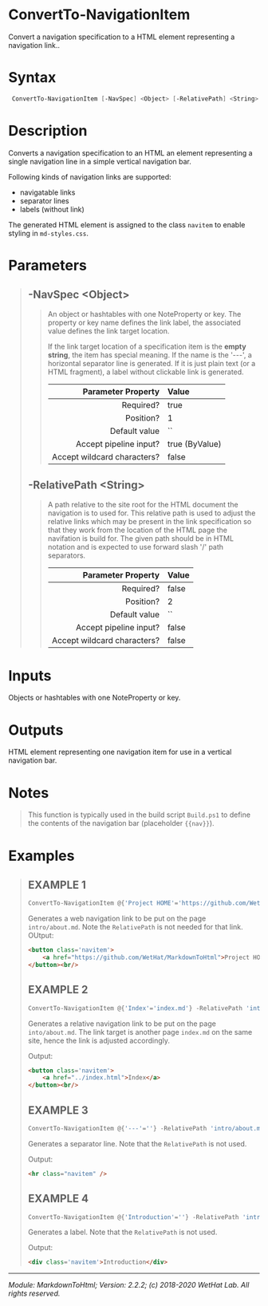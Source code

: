 ﻿# ConvertTo-NavigationItem

Convert a navigation specification to a HTML element representing a navigation
link..

# Syntax
```PowerShell
 ConvertTo-NavigationItem [-NavSpec] <Object> [-RelativePath] <String>  [<CommonParameters>] 
```


# Description


Converts a navigation specification to an HTML an element representing a single
navigation line in a simple vertical navigation bar.

Following kinds of navigation links are supported:
* navigatable links
* separator lines
* labels (without link)

The generated HTML element is assigned to the class `navitem` to enable
styling in `md-styles.css`.





# Parameters

<blockquote>



## -NavSpec \<Object\>

<blockquote>

An object or hashtables with one NoteProperty or key. The property or key name
defines the link label, the associated value defines the link target location.

If the link target location of a specification item is the **empty string**, the
item has special meaning. If the name is the '---', a horizontal separator line
is generated. If it is just plain text (or a HTML fragment), a label without
clickable link is generated.

Parameter Property         | Value
--------------------------:|:----------
Required?                  | true
Position?                  | 1
Default value              | ``
Accept pipeline input?     | true (ByValue)
Accept wildcard characters?| false

</blockquote>
 

## -RelativePath \<String\>

<blockquote>

A path relative to the site root for the HTML document the navigation is to used
for. This relative path is used to adjust the relative links which may be
present in the link specification so that they work from the location of the
HTML page the navifation is build for. The given path should be in HTML notation
and is expected to use forward slash '/' path separators.

Parameter Property         | Value
--------------------------:|:----------
Required?                  | false
Position?                  | 2
Default value              | ``
Accept pipeline input?     | false
Accept wildcard characters?| false

</blockquote>


</blockquote>


# Inputs
Objects or hashtables with one NoteProperty or key.


# Outputs
HTML element representing one navigation item for use in a vertical navigation
bar.

# Notes

<blockquote>

This function is typically used in the build script `Build.ps1` to define
the contents of the navigation bar (placeholder `{{nav}}`).

</blockquote>

# Examples

<blockquote>


## EXAMPLE 1

```PowerShell
ConvertTo-NavigationItem @{'Project HOME'='https://github.com/WetHat/MarkdownToHtml'} -RelativePath 'into/about.md'
```


Generates a web navigation link to be put on the page `intro/about.md`. Note
the `RelativePath` is not needed for that link. OUtput:

~~~ html
<button class='navitem'>
    <a href="https://github.com/WetHat/MarkdownToHtml">Project HOME</a>
</button><br/>
~~~











 
## EXAMPLE 2

```PowerShell
ConvertTo-NavigationItem @{'Index'='index.md'} -RelativePath 'intro/about.md'
```


Generates a relative navigation link to be put on the page `into/about.md`. The
link target is another page `index.md` on the same site, hence the link is
adjusted accordingly.

Output:

~~~ html
<button class='navitem'>
    <a href="../index.html">Index</a>
</button><br/>
~~~











 
## EXAMPLE 3

```PowerShell
ConvertTo-NavigationItem @{'---'=''} -RelativePath 'intro/about.md'
```


Generates a separator line. Note that the `RelativePath` is not used.

Output:

~~~ html
<hr class="navitem" />
~~~











 
## EXAMPLE 4

```PowerShell
ConvertTo-NavigationItem @{'Introduction'=''} -RelativePath 'intro/about.md'
```


Generates a label. Note that the `RelativePath` is not used.

Output:

~~~ html
<div class='navitem'>Introduction</div>
~~~













</blockquote>

---

<cite>Module: MarkdownToHtml; Version: 2.2.2; (c) 2018-2020 WetHat Lab. All rights reserved.</cite>
